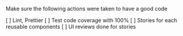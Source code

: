 Make sure the following actions were taken to have a good code

[ ] Lint, Prettier
[ ] Test code coverage with 100%
[ ] Stories for each reusable components
[ ] UI reviews done for stories
